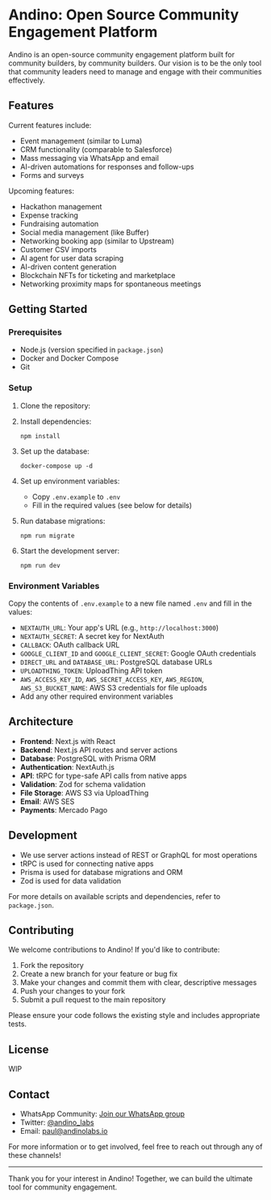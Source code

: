 # Andino: Open Source Community Engagement Platform

Andino is an open-source community engagement platform built for community builders, by community builders. Our vision is to be the only tool that community leaders need to manage and engage with their communities effectively.

## Features

Current features include:

- Event management (similar to Luma)
- CRM functionality (comparable to Salesforce)
- Mass messaging via WhatsApp and email
- AI-driven automations for responses and follow-ups
- Forms and surveys

Upcoming features:

- Hackathon management
- Expense tracking
- Fundraising automation
- Social media management (like Buffer)
- Networking booking app (similar to Upstream)
- Customer CSV imports
- AI agent for user data scraping
- AI-driven content generation
- Blockchain NFTs for ticketing and marketplace
- Networking proximity maps for spontaneous meetings

## Getting Started

### Prerequisites

- Node.js (version specified in `package.json`)
- Docker and Docker Compose
- Git

### Setup

1. Clone the repository:
2. Install dependencies:

   ```
   npm install
   ```

3. Set up the database:

   ```
   docker-compose up -d
   ```

4. Set up environment variables:

   - Copy `.env.example` to `.env`
   - Fill in the required values (see below for details)

5. Run database migrations:

   ```
   npm run migrate
   ```

6. Start the development server:
   ```
   npm run dev
   ```

### Environment Variables

Copy the contents of `.env.example` to a new file named `.env` and fill in the values:

- `NEXTAUTH_URL`: Your app's URL (e.g., `http://localhost:3000`)
- `NEXTAUTH_SECRET`: A secret key for NextAuth
- `CALLBACK`: OAuth callback URL
- `GOOGLE_CLIENT_ID` and `GOOGLE_CLIENT_SECRET`: Google OAuth credentials
- `DIRECT_URL` and `DATABASE_URL`: PostgreSQL database URLs
- `UPLOADTHING_TOKEN`: UploadThing API token
- `AWS_ACCESS_KEY_ID`, `AWS_SECRET_ACCESS_KEY`, `AWS_REGION`, `AWS_S3_BUCKET_NAME`: AWS S3 credentials for file uploads
- Add any other required environment variables

## Architecture

- **Frontend**: Next.js with React
- **Backend**: Next.js API routes and server actions
- **Database**: PostgreSQL with Prisma ORM
- **Authentication**: NextAuth.js
- **API**: tRPC for type-safe API calls from native apps
- **Validation**: Zod for schema validation
- **File Storage**: AWS S3 via UploadThing
- **Email**: AWS SES
- **Payments**: Mercado Pago

## Development

- We use server actions instead of REST or GraphQL for most operations
- tRPC is used for connecting native apps
- Prisma is used for database migrations and ORM
- Zod is used for data validation

For more details on available scripts and dependencies, refer to `package.json`.

## Contributing

We welcome contributions to Andino! If you'd like to contribute:

1. Fork the repository
2. Create a new branch for your feature or bug fix
3. Make your changes and commit them with clear, descriptive messages
4. Push your changes to your fork
5. Submit a pull request to the main repository

Please ensure your code follows the existing style and includes appropriate tests.

## License

WIP

## Contact

- WhatsApp Community: [Join our WhatsApp group](https://chat.whatsapp.com/JAcbw9MnFxqLEhSRLCtDNR)
- Twitter: [@andino_labs](https://x.com/andino_labs)
- Email: [paul@andinolabs.io](mailto:paul@andinolabs.io)

For more information or to get involved, feel free to reach out through any of these channels!

---

Thank you for your interest in Andino! Together, we can build the ultimate tool for community engagement.
